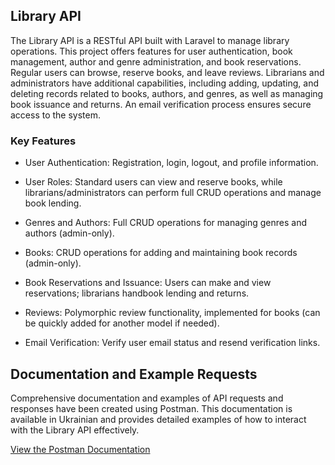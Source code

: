 ## Library API
The Library API is a RESTful API built with Laravel to manage library operations. This project offers features for user authentication, book management, author and genre administration, and book reservations. Regular users can browse, reserve books, and leave reviews. Librarians and administrators have additional capabilities, including adding, updating, and deleting records related to books, authors, and genres, as well as managing book issuance and returns. An email verification process ensures secure access to the system.

### Key Features
- User Authentication: Registration, login, logout, and profile information.

- User Roles: Standard users can view and reserve books, while librarians/administrators can perform full CRUD operations and manage book lending.

- Genres and Authors: Full CRUD operations for managing genres and authors (admin-only).

- Books: CRUD operations for adding and maintaining book records (admin-only).

- Book Reservations and Issuance: Users can make and view reservations; librarians handbook lending and returns.

- Reviews: Polymorphic review functionality, implemented for books (can be quickly added for another model if needed).

- Email Verification: Verify user email status and resend verification links.
## Documentation and Example Requests

Comprehensive documentation and examples of API requests and responses have been created using Postman. This documentation is available in Ukrainian and provides detailed examples of how to interact with the Library API effectively.

[View the Postman Documentation](https://documenter.getpostman.com/view/37298452/2sAY55Zd62)

